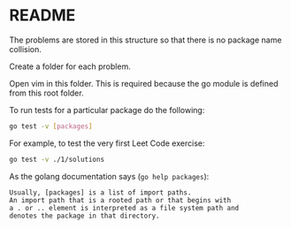 # README

The problems are stored in this structure so that there is no package name collision.

Create a folder for each problem.

Open vim in this folder. This is required because the go module is defined from this root folder.

To run tests for a particular package do the following:

```sh
go test -v [packages]
```

For example, to test the very first Leet Code exercise:

```sh
go test -v ./1/solutions
```

As the golang documentation says (`go help packages`):

```
Usually, [packages] is a list of import paths.
An import path that is a rooted path or that begins with
a . or .. element is interpreted as a file system path and
denotes the package in that directory.
```
